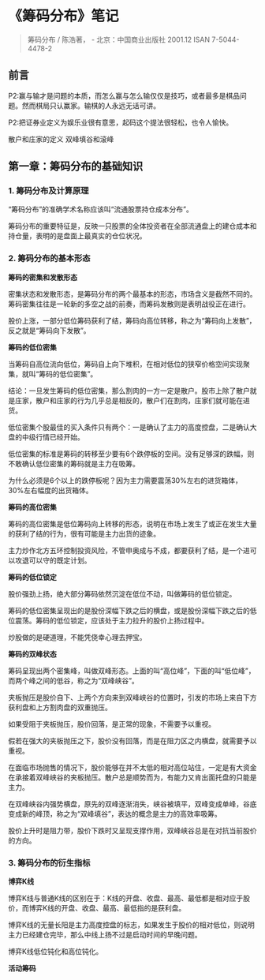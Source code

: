 # 《筹码分布》笔记 #

> 筹码分布 / 陈浩著， - 北京：中国商业出版社 2001.12 ISAN 7-5044-4478-2

## 前言 ##

P2:赢与输才是问题的本质，而怎么赢与怎么输仅仅是技巧，或者最多是棋品问题。然而棋局只认赢家。输棋的人永远无话可讲。

P2:把证券业定义为娱乐业很有意思，起码这个提法很轻松，也令人愉快。

散户和庄家的定义
双峰填谷和滚峰

## 第一章：筹码分布的基础知识 ##

### 1. 筹码分布及计算原理 ###

“筹码分布”的准确学术名称应该叫“流通股票持仓成本分布”。

筹码分布的重要特征是，反映一只股票的全体投资者在全部流通盘上的建仓成本和持仓量，表明的是盘面上最真实的仓位状况。

### 2. 筹码分布的基本形态 ###

**筹码的密集和发散形态**

密集状态和发散形态，是筹码分布的两个最基本的形态，市场含义是截然不同的。筹码密集往往是一轮新的多空之战的前奏，而筹码发散则是表明战役正在进行。

股价上涨，一部分低位筹码获利了结，筹码向高位转移，称之为“筹码向上发散”，反之就是“筹码向下发散”。

**筹码的低位密集**

当筹码自高位流向低位，筹码自上向下堆积，在相对低位的狭窄价格空间实现聚集，就叫“筹码的低位密集”。

结论：一旦发生筹码的低位密集，那么割肉的一方一定是散户。股市上除了散户就是庄家，散户和庄家的行为几乎总是相反的，散户们在割肉，庄家们就可能在进货。

低位密集个股最佳的买入条件只有两个：一是确认了主力的高度控盘，二是确认大盘的中级行情已经开始。

低位密集的标准是筹码的转移至少要有6个跌停板的空间。没有足够深的跌幅，则不敢确认低位密集的筹码就是主力在吸筹。

为什么必须是6个以上的跌停板呢？因为主力需要震荡30%左右的进货箱体，30%左右幅度的出货箱体。

**筹码的高位密集**

筹码的高位密集是低位筹码向上转移的形态，说明在市场上发生了或正在发生大量的获利了结的行为，很有可能是主力出货的迹象。

主力炒作北方五环控制投资风险，不管申奥成与不成，都要获利了结，是一个进可以攻退可以守的既定计划。

**筹码的低位锁定**

股价强劲上扬，绝大部分筹码依然沉淀在低位不动，叫做筹码的低位锁定。

筹码的低位密集呈现出的是股份深幅下跌之后的横盘，或是股份深幅下跌之后的低位震荡。筹码的低位锁定，应该处于主力拉升的股价上扬过程中。

炒股做的是硬道理，不能凭侥幸心理去押宝。

**筹码的双峰状态**

筹码呈现出两个密集峰，叫做双峰形态。上面的叫“高位峰”，下面的叫“低位峰”，而两个峰之间的低谷，称之为“双峰峡谷”。

夹板抛压是股价自下、上两个方向来到双峰峡谷的位置时，引发的市场上来自下方获利盘和上方割肉盘的双重抛压。

如果受阻于夹板抛压，股价回落，是正常的现象，不需要予以重视。

假若在强大的夹板抛压之下，股价没有回落，而是在阻力区之内横盘，就需要予以重视。

在面临市场抛售的情况下，股价能够在并不太低的相对高位站住，一定是有大资金在承接着双峰峡谷的夹板抛压。散户总是顺势而为，有能力又肯出面托盘的只能是主力。

在双峰峡谷内强势横盘，原先的双峰逐渐消失，峡谷被填平，双峰变成单峰，谷底变成新的峰顶，称之为“双峰填谷”，表达的概念是主力的高效率吸筹。

股价上升时是阻力带，股价下跌时又呈现支撑作用，双峰峡谷总是在对抗当前股价的方向。

### 3. 筹码分布的衍生指标 ###

**博弈K线**

博弈K线与普通K线的区别在于：K线的开盘、收盘、最高、最低都是相对应于股价，而博弈K线的开盘、收盘、最高、最低指的是获利盘。

博弈K线的无量长阳是主力高度控盘的标志，如果发生于股价的相对低位，则说明主力已经建仓完毕，那么中线上扬不过是启动时间的早晚问题。

博弈K线低位钝化和高位钝化。

**活动筹码**